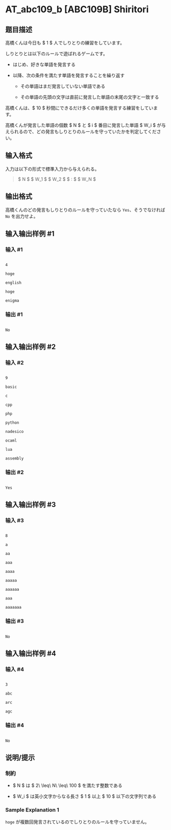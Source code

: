 # AT_abc109_b [ABC109B] Shiritori

## 题目描述

[problemUrl]: https://atcoder.jp/contests/abc109/tasks/abc109_b

高橋くんは今日も $ 1 $ 人でしりとりの練習をしています。

しりとりとは以下のルールで遊ばれるゲームです。

- はじめ、好きな単語を発言する
- 以降、次の条件を満たす単語を発言することを繰り返す
  - その単語はまだ発言していない単語である
  - その単語の先頭の文字は直前に発言した単語の末尾の文字と一致する

高橋くんは、$ 10 $ 秒間にできるだけ多くの単語を発言する練習をしています。

高橋くんが発言した単語の個数 $ N $ と $ i $ 番目に発言した単語 $ W_i $ が与えられるので、どの発言もしりとりのルールを守っていたかを判定してください。

## 输入格式

入力は以下の形式で標準入力から与えられる。

> $ N $ $ W_1 $ $ W_2 $ $ : $ $ W_N $

## 输出格式

高橋くんのどの発言もしりとりのルールを守っていたなら `Yes`、そうでなければ `No` を出力せよ。

## 输入输出样例 #1

### 输入 #1

```
4
hoge
english
hoge
enigma
```

### 输出 #1

```
No
```

## 输入输出样例 #2

### 输入 #2

```
9
basic
c
cpp
php
python
nadesico
ocaml
lua
assembly
```

### 输出 #2

```
Yes
```

## 输入输出样例 #3

### 输入 #3

```
8
a
aa
aaa
aaaa
aaaaa
aaaaaa
aaa
aaaaaaa
```

### 输出 #3

```
No
```

## 输入输出样例 #4

### 输入 #4

```
3
abc
arc
agc
```

### 输出 #4

```
No
```

## 说明/提示

### 制約

- $ N $ は $ 2\ \leq\ N\ \leq\ 100 $ を満たす整数である
- $ W_i $ は英小文字からなる長さ $ 1 $ 以上 $ 10 $ 以下の文字列である

### Sample Explanation 1

`hoge` が複数回発言されているのでしりとりのルールを守っていません。